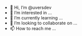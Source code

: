 - 👋 Hi, I’m @uversdev
- 👀 I’m interested in ...
- 🌱 I’m currently learning ...
- 💞️ I’m looking to collaborate on ...
- 📫 How to reach me ...

<!---
uversdev/uversdev is a ✨ special ✨ repository because its `README.md` (this file) appears on your GitHub profile.
You can click the Preview link to take a look at your changes.
--->

